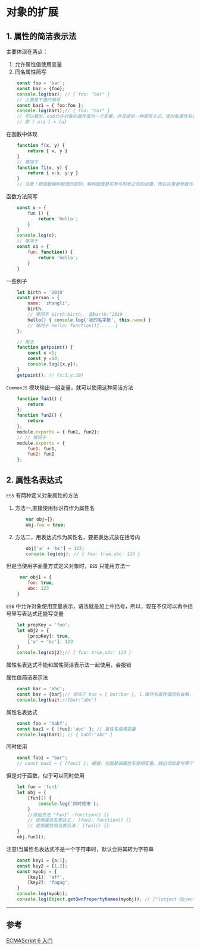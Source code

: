 # 对象的扩展

## 1. 属性的简洁表示法

主要体现在两点：

1. 允许属性值使用变量
2. 同名属性简写

```js
    const foo = 'bar';
    const baz = {foo};
    console.log(baz); // { foo: "bar" }
    // 上面是下面的简写
    const baz1 = { foo:foo };
    console.log(baz1);// { foo: "bar" }
    // 可以看出，es6允许对象的属性值为一个变量。并且提供一种简写方式，使对象属性名和属性值相同的可以简写为只写属性名
    // 即 { a:a } = {a}
```

在函数中体现

```js
    function f(x, y) {
        return { x, y }
    }
    // 等同于
    function f1(x, y) {
        return { x:x, y:y }
    }
    // 注意！和函数解构赋值的区别，解构赋值是实参与形参之间的运算，而在这里是参数与函数内参数的关系
```

函数方法简写

```js
    const o = {
        fun () {
            return 'hello';
        }
    }
    console.log(o);
    // 等同于
    const o1 = {
        fun: function() {
            return 'hello';
        }
    }
```

一些例子

```js
    let birth = '2019'
    const person = {
        name: 'zhangli',
        birth,
        // 等同于 birth:birth,  即birth:’2019
        hello() { console.log('我的名字是', this.name) }
        // 等同于 hello: function(){......}
    };

    // 用法
    function getpoint() {
        const x =1;
        const y =10;
        console.log({x,y});
    }
    getpoint(); // {x:1,y:10}
```

`CommonJS` 模块输出一组变量，就可以使用这种简洁方法

```js
    function fun1() {
        return
    };
    function fun2() {
        return
    };
    module.exports = { fun1, fun2};
    // // 等同于
    module.exports = {
        fun1: fun1,
        fun2: fun2
    };
```

## 2. 属性名表达式

`ES5` 有两种定义对象属性的方法

1. 方法一,直接使用标识符作为属性名

    ```js
        var obj={};
        obj.foo = true;
    ```

2. 方法二，用表达式作为属性名，要把表达式放在括号内

    ```js
        obj['a' + 'bc'] = 123;
        console.log(obj); // { foo: true,abc: 123 }
    ```

但是当使用字面量方式定义对象时，`ES5` 只能用方法一

```js
     var obj1 = {
        foo: true,
        abc: 123
    }
```

`ES6` 中允许对象使用变量表示，语法就是加上中括号，所以，现在不仅可以再中括号里写表达式还能写变量

```js
    let propKey = 'foo';
    let obj2 = {
        [propKey]: true,
        ['a' + 'bc']: 123
    }
    console.log(obj2);// { foo: true,abc: 123 }
```

属性名表达式不能和属性简洁表示法一起使用，会报错

属性值简洁表示法

```js
    const bar = 'abc';
    const baz = {bar};// 相当于 baz = { bar:bar }, 1.属性名属性值同名省略，2.属性值可以使用变量,这两个条件要同时成立
    console.log(baz);//{bar:"abc"}
```

属性名表达式

```js
    const foo = 'babf';
    const baz1 = { [foo]:'abc' }; // 属性名使用变量
    console.log(baz1); // { babf:"abc" }
```

同时使用

```js
    const foo1 = "bar";
    // const baz2 = { [foo1] }; 报错，也就是说属性名使用变量，就必须加冒号带个值
```

但是对于函数，似乎可以同时使用

```js
    let fun = 'fun1'
    let obj = {
        [fun]() {
            console.log('同时使用');
        }
        //原始方法 "fun1" :function() {}
        // 使用属性名表达式： [fun]: function() {}
        // 使用属性简洁表示法： [fun]() {}
    }
    obj.fun1();
```

注意!当属性名表达式不是一个字符串时，默认会将其转为字符串

```js
    const key1 = {a:1};
    const key2 = [1,2];
    const myobj = {
        [key1]: 'aff',
        [key2]: 'fagag',
    }
    console.log(myobj);
    console.log(Object.getOwnPropertyNames(myobj)); // ["[object Object]", "1,2"]
```

---

## 参考

[ECMAScript 6 入门](http://es6.ruanyifeng.com/#docs/object)